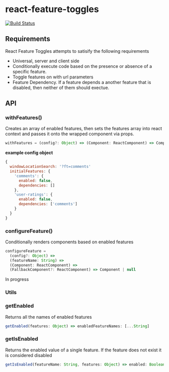 # react-feature-toggles

[![Build Status](https://travis-ci.com/paralleldrive/react-feature-toggles.svg?token=Ba8H1FN3UT5CqqFhs2AM&branch=master)](https://travis-ci.com/paralleldrive/react-feature-toggles)

## Requirements

React Feature Toggles attempts to satisify the following requirements

* Universal, server and client side
* Conditionally execute code based on the presence or absence of a specific feature. 
* Toggle features on with url parameters
* Feature Dependency. If a feature depends a another feature that is disabled, then neither of them should exectue.

## API

### withFeatures()

Creates an array of enabled features, then sets the features array into react context and passes it onto the wrapped component via props.

```javascript
withFeatures = (config?: Object) => (Component: ReactComponent) => Component
```


__example config object__

```javascript
{
  windowLocationSearch: '?ft=comments'
  initialFeatures: {
    'comments': {
      enabled: false,
      dependencies: []
    },
    'user-ratings': {
      enabled: false,
      dependencies: ['comments']
    }
  }
}
```

### configureFeature()

Conditionally renders components based on enabled features

```javascript
configureFeature =
  (config?: Object) =>
  (featureName: String) => 
  (Component: ReactComponent) =>
  (FallbackComponent?: ReactComponent) => Component | null
```


In progress

### Utils

### getEnabled
Returns all the names of enabled features
```javascript
getEnabled(features: Object) => enabledFeatureNames: [...String]
```

### getIsEnabled
Returns the enabled value of a single feature. If the feature does not exist it is considered disabled
```javascript
getIsEnabled(featureName: String, features: Object) => enabled: Boolean
```
